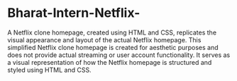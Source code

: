 # Bharat-Intern-Netflix-
A Netflix clone homepage, created using HTML and CSS, replicates the visual appearance and layout of the actual Netflix homepage. 
This simplified Netflix clone homepage is created for aesthetic purposes and does not provide actual streaming or user account functionality. It serves as a visual representation of how the Netflix homepage is structured and styled using HTML and CSS. 

